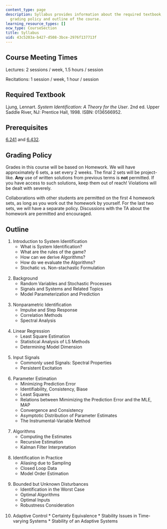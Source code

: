 ```yaml
---
content_type: page
description: Syllabus provides information about the required textbook, prerequisite,
  grading policy and outline of the course.
learning_resource_types: []
ocw_type: CourseSection
title: Syllabus
uid: 43c5203a-b427-d508-3bce-2976f137713f
---
```


Course Meeting Times
--------------------

Lectures: 2 sessions / week, 1.5 hours / session

Recitations: 1 session / week, 1 hour / session

Required Textbook
-----------------

Ljung, Lennart. _System Identification: A Theory for the User_. 2nd ed. Upper Saddle River, NJ: Prentice Hall, 1998. ISBN: 0136566952.

Prerequisites
-------------

[6.241](/courses/6-241j-dynamic-systems-and-control-spring-2011) and [6.432](/courses/6-432-stochastic-processes-detection-and-estimation-spring-2004).

Grading Policy
--------------

Grades in this course will be based on Homework. We will have approximately 6 sets, a set every 2 weeks. The final 2 sets will be project-like. **Any** use of written solutions from previous terms is **not** permitted. If you have access to such solutions, keep them out of reach! Violations will be dealt with severely.

Collaborations with other students are permitted on the first 4 homework sets, as long as you work out the homework by yourself. For the last two sets, we will have a separate policy. Discussions with the TA about the homework are permitted and encouraged.

Outline
-------

1.  Introduction to System Identification
    *   What is System Identification?
    *   What are the rules of the game?
    *   How can we derive Algorithms?
    *   How do we evaluate the Algorithms?
    *   Stochatic vs. Non-stachastic Formulation  
         
2.  Background
    *   Random Variables and Stochastic Processes
    *   Signals and Systems and Related Topics
    *   Model Parameterization and Prediction  
         
3.  Nonparametric Identification
    *   Impulse and Step Response
    *   Correlation Methods
    *   Spectral Analysis  
         
4.  Linear Regression
    *   Least Square Estimation
    *   Statistical Analysis of LS Methods
    *   Determining Model Dimension  
         
5.  Input Signals
    *   Commonly used Signals: Spectral Properties
    *   Persistent Excitation  
         
6.  Parameter Estimation
    *   Minimizing Prediction Error
    *   Identifiability, Consistency, Biase
    *   Least Squares
    *   Relations between Mimimizing the Prediction Error and the MLE, MAP
    *   Convergence and Consistency
    *   Asymptotic Distribution of Parameter Estimates
    *   The Instrumental-Variable Method  
         
7.  Algorithms
    *   Computing the Estimates
    *   Recursive Estimation
    *   Kalman Filter Interpretation  
         
8.  Identification in Practice
    *   Aliasing due to Sampling
    *   Closed Loop Data
    *   Model Order Estimation  
         
9.  Bounded but Unknown Disturbances
    *   Identification in the Worst Case
    *   Optimal Algorithms
    *   Optimal Inputs
    *   Robustness Consideration  
         
10.  Adaptive Control
    *   Certainty Equivalence
    *   Stability Issues in Time-varying Systems
    *   Stability of an Adaptive Systems